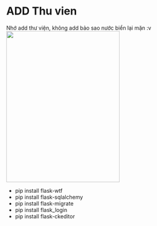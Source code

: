 # ADD Thu vien
Nhớ add thư viện, không add bảo sao nước biển lại mặn :v </br>
<img src="https://user-images.githubusercontent.com/68718335/149338863-60fa2d3b-6751-4f1f-98f5-fb238aef914b.jpg" width="300" height="400" />
- pip install flask-wtf
- pip install flask-sqlalchemy
- pip install flask-migrate
- pip install flask_login
- pip install flask-ckeditor
